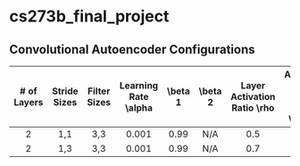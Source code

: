 # cs273b_final_project

## Convolutional Autoencoder Configurations
| \# of Layers  | Stride Sizes | Filter Sizes | Learning Rate \alpha | \beta 1 | \beta 2 | Layer Activation Ratio \rho | Activation Term Mixing Term \lambda | Optimizer | Batch Norm 
|:-:|:-:|:-:|:-:|:-:|:-:|:-:|:-:|:-:|:-:|
| 2 | 1,1 | 3,3 | 0.001 | 0.99 | N/A | 0.5 | 0.6 | Rmsprop | No |
| 2 | 1,3 | 3,3 | 0.001 | 0.99 | N/A | 0.7 | 0.6 | Rmsprop | No |
